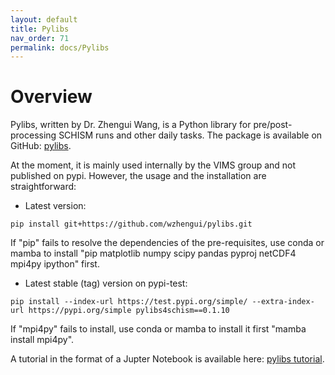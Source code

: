 ```yaml
---
layout: default
title: Pylibs
nav_order: 71
permalink: docs/Pylibs
---
```


# Overview
Pylibs, written by Dr. Zhengui Wang, is a Python library for pre/post-processing SCHISM runs and other daily tasks.
The package is available on GitHub: [pylibs](https://github.com/wzhengui/pylibs).


At the moment, it is mainly used internally by the VIMS group and not published on pypi.
However, the usage and the installation are straightforward:

- Latest version:

`pip install git+https://github.com/wzhengui/pylibs.git`

If "pip" fails to resolve the dependencies of the pre-requisites, use conda or mamba to install "pip matplotlib numpy scipy pandas pyproj netCDF4 mpi4py ipython" first. 

- Latest stable (tag) version on pypi-test:

`pip install --index-url https://test.pypi.org/simple/ --extra-index-url https://pypi.org/simple pylibs4schism==0.1.10`

If "mpi4py" fails to install, use conda or mamba to install it first "mamba install mpi4py".


A tutorial in the format of a Jupter Notebook is available here: [pylibs tutorial](https://github.com/wzhengui/pylibs/blob/master/tutorial.ipynb).
